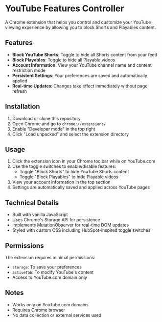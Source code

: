 # YouTube Features Controller

A Chrome extension that helps you control and customize your YouTube viewing experience by allowing you to block Shorts and Playables content.

## Features

- **Block YouTube Shorts**: Toggle to hide all Shorts content from your feed
- **Block Playables**: Toggle to hide all Playable videos
- **Account Information**: View your YouTube channel name and content restriction mode
- **Persistent Settings**: Your preferences are saved and automatically applied
- **Real-time Updates**: Changes take effect immediately without page refresh

## Installation

1. Download or clone this repository
2. Open Chrome and go to `chrome://extensions/`
3. Enable "Developer mode" in the top right
4. Click "Load unpacked" and select the extension directory

## Usage

1. Click the extension icon in your Chrome toolbar while on YouTube.com
2. Use the toggle switches to enable/disable features:
   - Toggle "Block Shorts" to hide YouTube Shorts content
   - Toggle "Block Playables" to hide Playable videos
3. View your account information in the top section
4. Settings are automatically saved and applied across YouTube pages

## Technical Details

- Built with vanilla JavaScript
- Uses Chrome's Storage API for persistence
- Implements MutationObserver for real-time DOM updates
- Styled with custom CSS including HubSpot-inspired toggle switches

## Permissions

The extension requires minimal permissions:

- `storage`: To save your preferences
- `activeTab`: To modify YouTube's content
- Access to YouTube.com domain only

## Notes

- Works only on YouTube.com domains
- Requires Chrome browser
- No data collection or external services used
